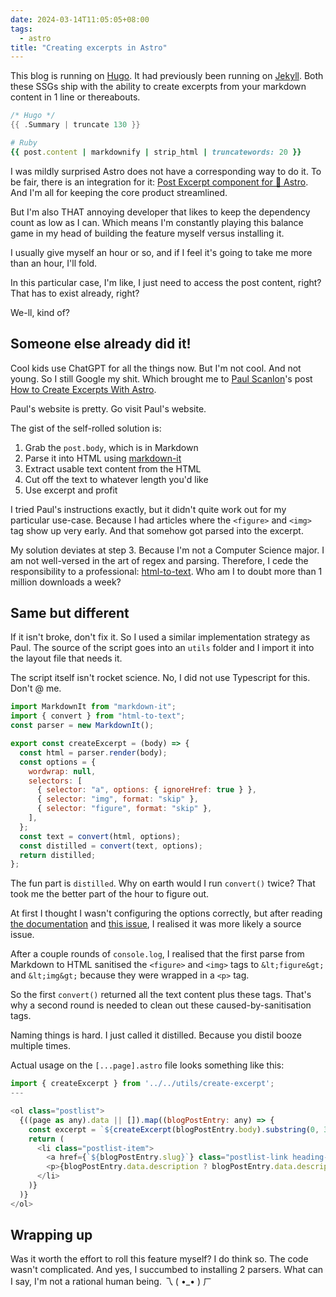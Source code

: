 ```yaml
---
date: 2024-03-14T11:05:05+08:00
tags:
  - astro
title: "Creating excerpts in Astro"
---
```


This blog is running on [Hugo](https://gohugo.io/). It had previously been running on [Jekyll](https://jekyllrb.com/). Both these SSGs ship with the ability to create excerpts from your markdown content in 1 line or thereabouts.

```go
/* Hugo */
{{ .Summary | truncate 130 }}
```

```ruby
# Ruby
{{ post.content | markdownify | strip_html | truncatewords: 20 }}
```

I was mildly surprised Astro does not have a corresponding way to do it. To be fair, there is an integration for it: [Post Excerpt component for 🚀 Astro](https://github.com/igorskyflyer/npm-astro-post-excerpt#readme). And I'm all for keeping the core product streamlined.

But I'm also THAT annoying developer that likes to keep the dependency count as low as I can. Which means I'm constantly playing this balance game in my head of building the feature myself versus installing it.

I usually give myself an hour or so, and if I feel it's going to take me more than an hour, I'll fold.

In this particular case, I'm like, I just need to access the post content, right? That has to exist already, right?

We-ll, kind of?

## Someone else already did it!

Cool kids use ChatGPT for all the things now. But I'm not cool. And not young. So I still Google my shit. Which brought me to [Paul Scanlon](https://www.paulie.dev/)'s post [How to Create Excerpts With Astro](https://www.paulie.dev/posts/2023/09/how-to-create-excerpts-with-astro/).

Paul's website is pretty. Go visit Paul's website.

The gist of the self-rolled solution is:

1. Grab the `post.body`, which is in Markdown
2. Parse it into HTML using [markdown-it](https://github.com/markdown-it/markdown-it)
3. Extract usable text content from the HTML
4. Cut off the text to whatever length you'd like
5. Use excerpt and profit

I tried Paul's instructions exactly, but it didn't quite work out for my particular use-case. Because I had articles where the `<figure>` and `<img>` tag show up very early. And that somehow got parsed into the excerpt.

My solution deviates at step 3. Because I'm not a Computer Science major. I am not well-versed in the art of regex and parsing. Therefore, I cede the responsibility to a professional: [html-to-text](https://www.npmjs.com/package/html-to-text). Who am I to doubt more than 1 million downloads a week?

## Same but different

If it isn't broke, don't fix it. So I used a similar implementation strategy as Paul. The source of the script goes into an `utils` folder and I import it into the layout file that needs it.

The script itself isn't rocket science. No, I did not use Typescript for this. Don't @ me.

```js
import MarkdownIt from "markdown-it";
import { convert } from "html-to-text";
const parser = new MarkdownIt();

export const createExcerpt = (body) => {
  const html = parser.render(body);
  const options = {
    wordwrap: null,
    selectors: [
      { selector: "a", options: { ignoreHref: true } },
      { selector: "img", format: "skip" },
      { selector: "figure", format: "skip" },
    ],
  };
  const text = convert(html, options);
  const distilled = convert(text, options);
  return distilled;
};
```

The fun part is `distilled`. Why on earth would I run `convert()` twice? That took me the better part of the hour to figure out.

At first I thought I wasn't configuring the options correctly, but after reading [the documentation](https://github.com/html-to-text/node-html-to-text/blob/master/packages/html-to-text/README.md) and [this issue](https://github.com/html-to-text/node-html-to-text/issues/297), I realised it was more likely a source issue.

After a couple rounds of `console.log`, I realised that the first parse from Markdown to HTML sanitised the `<figure>` and `<img>` tags to `&lt;figure&gt;` and `&lt;img&gt;` because they were wrapped in a `<p>` tag.

So the first `convert()` returned all the text content plus these tags. That's why a second round is needed to clean out these caused-by-sanitisation tags.

Naming things is hard. I just called it distilled. Because you distil booze multiple times.

Actual usage on the `[...page].astro` file looks something like this:

```js
import { createExcerpt } from '../../utils/create-excerpt';
---

<ol class="postlist">
  {((page as any).data || []).map((blogPostEntry: any) => {
    const excerpt = `${createExcerpt(blogPostEntry.body).substring(0, 300)}...`;
    return (
      <li class="postlist-item">
        <a href={`${blogPostEntry.slug}`} class="postlist-link heading--6">{blogPostEntry.data.title}</a>
        <p>{blogPostEntry.data.description ? blogPostEntry.data.description : excerpt}</p>
      </li>
    )}
  )}
</ol>
```

## Wrapping up

Was it worth the effort to roll this feature myself? I do think so. The code wasn't complicated. And yes, I succumbed to installing 2 parsers. What can I say, I'm not a rational human being. <span class="kaomoji">乁 ⁠(⁠ ⁠•⁠_⁠•⁠ ⁠) ㄏ</span>
